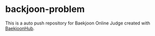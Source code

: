 # backjoon-problem
This is a auto push repository for Baekjoon Online Judge created with [BaekjoonHub](https://github.com/BaekjoonHub/BaekjoonHub).
